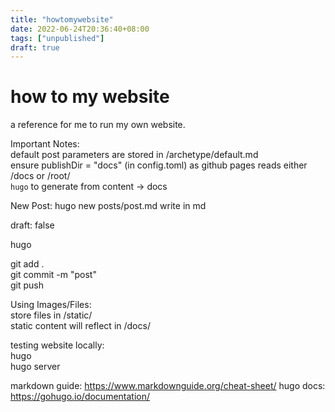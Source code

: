 ```yaml
---
title: "howtomywebsite"
date: 2022-06-24T20:36:40+08:00
tags: ["unpublished"]
draft: true
---
```


# how to my website  
  
a reference for me to run my own website.  
  
Important Notes:  
default post parameters are stored in /archetype/default.md  
ensure publishDir = "docs" (in config.toml) as github pages reads either /docs or /root/  
`hugo` to generate from content -> docs    
  
  
New Post:
hugo new posts/post.md
write in md  
  
draft: false  
  
hugo  
  
git add .  
git commit -m "post"  
git push  
  
  
Using Images/Files:  
store files in /static/  
static content will reflect in /docs/  
  
testing website locally:  
hugo  
hugo server  
  
  
  
markdown guide: https://www.markdownguide.org/cheat-sheet/
hugo docs: https://gohugo.io/documentation/